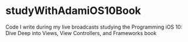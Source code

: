 # studyWithAdamiOS10Book
Code I write during my live broadcasts studying the Programming iOS 10: Dive Deep into Views, View Controllers, and Frameworks book
